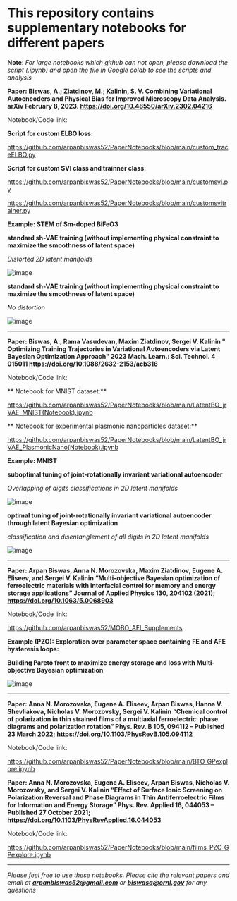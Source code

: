 # This repository contains supplementary notebooks for different papers
**Note**: <i> For large notebooks which github can not open, please download the script (.ipynb) and open the file in Google colab to see the scripts and analysis </i>

**Paper: 
Biswas, A.; Ziatdinov, M.; Kalinin, S. V. Combining Variational Autoencoders and Physical Bias for Improved Microscopy Data Analysis. arXiv February 8, 2023. https://doi.org/10.48550/arXiv.2302.04216**

Notebook/Code link: 

**Script for custom ELBO loss:**

https://github.com/arpanbiswas52/PaperNotebooks/blob/main/custom_traceELBO.py

**Script for custom SVI class and trainner class:**

https://github.com/arpanbiswas52/PaperNotebooks/blob/main/customsvi.py

https://github.com/arpanbiswas52/PaperNotebooks/blob/main/customsvitrainer.py

**Example: STEM of Sm-doped BiFeO3**

**standard sh-VAE training (without implementing physical constraint to maximize the smoothness of latent space)**

<i> Distorted 2D latent manifolds </i>

![image](https://user-images.githubusercontent.com/19354142/217877970-f302e84e-0ea4-4a1c-bb8c-556f4803e574.png)

**standard sh-VAE training (without implementing physical constraint to maximize the smoothness of latent space)**

<i> No distortion </i>

![image](https://user-images.githubusercontent.com/19354142/217877767-0e985143-bc04-4dcc-84ff-b17263f6e9f5.png)

----------------------------------------------------------------------------------------------------------------------------------------------------
**Paper: 
Biswas, A., Rama Vasudevan, Maxim Ziatdinov, Sergei V. Kalinin " Optimizing Training Trajectories in Variational Autoencoders via Latent Bayesian Optimization Approach" 2023 Mach. Learn.: Sci. Technol. 4 015011 https://doi.org/10.1088/2632-2153/acb316**

Notebook/Code link: 

** Notebook for MNIST dataset:**

https://github.com/arpanbiswas52/PaperNotebooks/blob/main/LatentBO_jrVAE_MNIST(Notebook).ipynb

** Notebook for experimental plasmonic nanoparticles dataset:**

https://github.com/arpanbiswas52/PaperNotebooks/blob/main/LatentBO_jrVAE_PlasmonicNano(Notebook).ipynb

**Example: MNIST**

**suboptimal tuning of joint-rotationally invariant variational autoencoder**

<i> Overlapping of digits classifications in 2D latent manifolds </i>

![image](https://user-images.githubusercontent.com/19354142/217884020-d904f8be-340f-44ab-8962-4d9ea6f56d56.png)

**optimal tuning of joint-rotationally invariant variational autoencoder through latent Bayesian optimization**

<i> classification and disentanglement of all digits in 2D latent manifolds </i>

![image](https://user-images.githubusercontent.com/19354142/217883808-a98a2263-ebb3-4958-a5ac-f0246398bf86.png)

----------------------------------------------------------------------------------------------------------------------------------------------------

**Paper: 
Arpan Biswas, Anna N. Morozovska, Maxim Ziatdinov, Eugene A. Eliseev, and Sergei V. Kalinin “Multi-objective Bayesian optimization of ferroelectric materials with interfacial control for memory and energy storage applications” Journal of Applied Physics 130, 204102 (2021); https://doi.org/10.1063/5.0068903**

Notebook/Code link: 

https://github.com/arpanbiswas52/MOBO_AFI_Supplements

**Example (PZO): Exploration over parameter space containing FE and AFE hysteresis loops:**

**Building Pareto front to maximize energy storage and loss with Multi-objective Bayesian optimization**

![image](https://user-images.githubusercontent.com/19354142/217886178-a0f51fd1-ab19-45ef-af64-d197a4ce24f2.png)

----------------------------------------------------------------------------------------------------------------------------------------------------

**Paper: 
Anna N. Morozovska, Eugene A. Eliseev, Arpan Biswas, Hanna V. Shevliakova, Nicholas V. Morozovsky, Sergei V. Kalinin “Chemical control of polarization in thin strained films of a multiaxial ferroelectric: phase diagrams and polarization rotation” Phys. Rev. B 105, 094112 – Published 23 March 2022; https://doi.org/10.1103/PhysRevB.105.094112**

Notebook/Code link: 

https://github.com/arpanbiswas52/PaperNotebooks/blob/main/BTO_GPexplore.ipynb

**Paper: 
Anna N. Morozovska, Eugene A. Eliseev, Arpan Biswas, Nicholas V. Morozovsky, and Sergei V. Kalinin “Effect of Surface Ionic Screening on Polarization Reversal and Phase Diagrams in Thin Antiferroelectric Films for Information and Energy Storage” Phys. Rev. Applied 16, 044053 – Published 27 October 2021; https://doi.org/10.1103/PhysRevApplied.16.044053**

Notebook/Code link: 

https://github.com/arpanbiswas52/PaperNotebooks/blob/main/films_PZO_GPexplore.ipynb

----------------------------------------------------------------------------------------------------------------------------------------------------

<i> Please feel free to use these notebooks. Please cite the relevant papers and email at **arpanbiswas52@gmail.com** or **biswasa@ornl.gov** for any questions </i>
